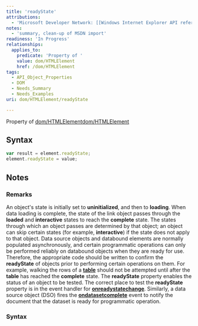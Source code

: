 ```yaml
---
title: 'readyState'
attributions:
  - 'Microsoft Developer Network: [[Windows Internet Explorer API reference](http://msdn.microsoft.com/en-us/library/ie/hh828809%28v=vs.85%29.aspx) Article]'
notes:
  - 'summary, clean-up of MSDN import'
readiness: 'In Progress'
relationships:
  applies_to:
    predicate: 'Property of '
    value: dom/HTMLElement
    href: /dom/HTMLElement
tags:
  - API_Object_Properties
  - DOM
  - Needs_Summary
  - Needs_Examples
uri: dom/HTMLElement/readyState

---
```

Property of [dom/HTMLElement](/dom/HTMLElement)[dom/HTMLElement](/dom/HTMLElement)

## Syntax

``` js
var result = element.readyState;
element.readyState = value;
```

## Notes

### Remarks

An object's state is initially set to **uninitialized**, and then to **loading**. When data loading is complete, the state of the link object passes through the **loaded** and **interactive** states to reach the **complete** state. The states through which an object passes are determined by that object; an object can skip certain states (for example, **interactive**) if the state does not apply to that object. Data source objects and databound elements are normally populated asynchronously, and certain programmatic operations can only be performed reliably on databound objects when they are ready for use. Therefore, the appropriate code should be written to confirm the **readyState** of objects prior to performing certain operations on them. For example, walking the rows of a [**table**](/html/elements/table) should not be attempted until after the **table** has reached the **complete** state. The **readyState** property enables the status of an object to be tested. The correct place to test the **readyState** property is in the event handler for [**onreadystatechange**](/dom/Element/readystatechange). Similarly, a data source object (DSO) fires the [**ondatasetcomplete**](/dom/Event/datasetcomplete) event to notify the document that the dataset is ready for programmatic operation.

### Syntax
